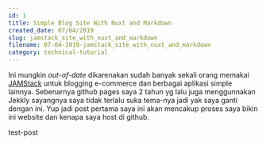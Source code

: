 ```yaml
---
id: 1
title: Simple Blog Site With Nuxt and Markdown
created_date: 07/04/2019
slug: jamstack_site_with_nuxt_and_markdown
filename: 07-04-2019-jamstack_site_with_nuxt_and_markdown
category: technical-tutorial
---
```


Ini mungkin *out-of-date* dikarenakan sudah banyak sekali orang memakai [JAMStack](https://jamstack.org/) untuk blogging e-commerce dan berbagai aplikasi simple lainnya. Sebenarnya github pages saya 2 tahun yg lalu juga menggunnakan Jekkly sayangnya saya tidak terlalu suka tema-nya jadi yak saya ganti dengan ini. Yup jadi post pertama saya ini akan mencakup proses saya bikin ini website dan kenapa saya host di github.

test-post

